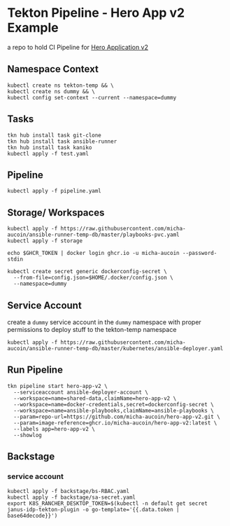 # Tekton Pipeline - Hero App v2 Example

a repo to hold CI Pipeline for [Hero Application v2](https://github.com/micha-aucoin/hero-app-v2)

## Namespace Context

```shell
kubectl create ns tekton-temp && \
kubectl create ns dummy && \
kubectl config set-context --current --namespace=dummy
```

## Tasks

```shell
tkn hub install task git-clone
tkn hub install task ansible-runner
tkn hub install task kaniko
kubectl apply -f test.yaml
```

## Pipeline

```shell
kubectl apply -f pipeline.yaml
```

## Storage/ Workspaces

```shell
kubectl apply -f https://raw.githubusercontent.com/micha-aucoin/ansible-runner-temp-db/master/playbooks-pvc.yaml
kubectl apply -f storage
```
```shell
echo $GHCR_TOKEN | docker login ghcr.io -u micha-aucoin --password-stdin

kubectl create secret generic dockerconfig-secret \
  --from-file=config.json=$HOME/.docker/config.json \
  --namespace=dummy
```

## Service Account

create a `dummy` service account in the `dummy` namespace with proper permissions to deploy stuff to the tekton-temp namespace

```shell
kubectl apply -f https://raw.githubusercontent.com/micha-aucoin/ansible-runner-temp-db/master/kubernetes/ansible-deployer.yaml
```

## Run Pipeline

```shell
tkn pipeline start hero-app-v2 \
  --serviceaccount ansible-deployer-account \
  --workspace=name=shared-data,claimName=hero-app-v2 \
  --workspace=name=docker-credentials,secret=dockerconfig-secret \
  --workspace=name=ansible-playbooks,claimName=ansible-playbooks \
  --param=repo-url=https://github.com/micha-aucoin/hero-app-v2.git \
  --param=image-reference=ghcr.io/micha-aucoin/hero-app-v2:latest \
  --labels app=hero-app-v2 \
  --showlog
```

## Backstage

### service account

```shell
kubectl apply -f backstage/bs-RBAC.yaml
kubectl apply -f backstage/sa-secret.yaml
export K8S_RANCHER_DESKTOP_TOKEN=$(kubectl -n default get secret janus-idp-tekton-plugin -o go-template='{{.data.token | base64decode}}')
```
